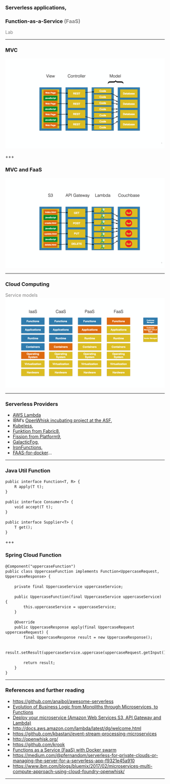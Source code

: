 ### Serverless applications, 
### Function-as-a-Service <span style="color:gray">(FaaS)</span>

<span style="color:gray">Lab</span>

---
### MVC
![MVC](assets/2.png?raw=true)

+++
### MVC and FaaS
![MVC - Serverless](assets/3.png?raw=true)

---
### Cloud Computing
<span style="color:gray">Service models</span>
![Cloud computing service models - Serverless](assets/1.png?raw=true)

---
### Serverless Providers

- [AWS Lambda](https://aws.amazon.com/lambda/)
- IBM’s [OpenWhisk incubating project at the ASF](https://github.com/openwhisk/openwhisk), 
- [Kubeless](https://github.com/kubeless/kubeless), 
- [Funktion from Fabric8](https://github.com/funktionio/funktion), 
- [Fission from Platform9](https://github.com/fission/fission), 
- [GalacticFog](http://www.galacticfog.com), 
- [IronFunctions](https://github.com/iron-io/functions), 
- [FAAS-for-docker](https://github.com/alexellis/faas)...

---
### Java Util Function
```
public interface Function<T, R> {
    R apply(T t);
}

public interface Consumer<T> {
    void accept(T t);
}

public interface Supplier<T> {
    T get();
}
```

+++
### Spring Cloud Function

```
@Component("uppercaseFunction")
public class UppercaseFunction implements Function<UppercaseRequest, UppercaseResponse> {

	private final UppercaseService uppercaseService;

	public UppercaseFunction(final UppercaseService uppercaseService) {
		this.uppercaseService = uppercaseService;
	}

	@Override
	public UppercaseResponse apply(final UppercaseRequest uppercaseRequest) {
		final UppercaseResponse result = new UppercaseResponse();

		result.setResult(uppercaseService.uppercase(uppercaseRequest.getInput()));

		return result;
	}
}
```

---
### References and further reading

- https://github.com/anaibol/awesome-serverless
- [Evolution of Business Logic from Monoliths through Microservices, to Functions](https://read.acloud.guru/evolution-of-business-logic-from-monoliths-through-microservices-to-functions-ff464b95a44d)
- [Deploy your microservice (Amazon Web Services S3, API Gateway and Lambda)](https://www.youtube.com/watch?list=PLVe-2wcL84b8c09AKImmAISiEI6vPefON&v=6ZzGx79Nz4o)
- http://docs.aws.amazon.com/lambda/latest/dg/welcome.html
- https://github.com/kbastani/event-stream-processing-microservices
- http://openwhisk.org/
- https://github.com/krook
- [Functions as a Service (FaaS) with Docker swarm](http://blog.alexellis.io/functions-as-a-service)
- https://medium.com/@pfernandom/serverless-for-private-clouds-or-managing-the-server-for-a-serverless-app-f9321e45a910
- https://www.ibm.com/blogs/bluemix/2017/02/microservices-multi-compute-approach-using-cloud-foundry-openwhisk/

---
